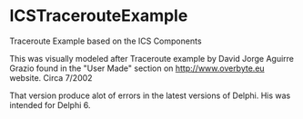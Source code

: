 # ICSTracerouteExample
Traceroute Example based on the ICS Components

This was visually modeled after Traceroute example by
David Jorge Aguirre Grazio found in the "User Made" section
on http://www.overbyte.eu website. Circa 7/2002

That version produce alot of errors in the latest versions of Delphi. His was 
intended for Delphi 6.

